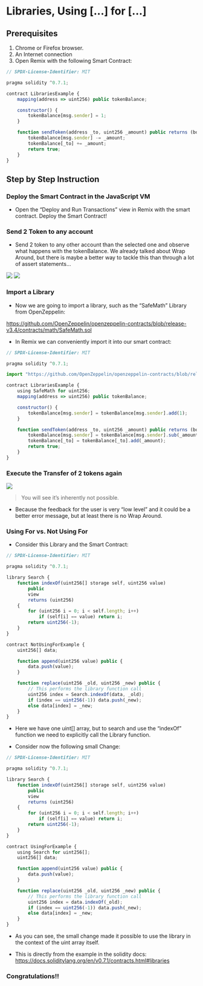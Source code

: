 # Libraries, Using [...] for [...]

## Prerequisites

1. Chrome or Firefox browser.
2. An Internet connection
3. Open Remix with the following Smart Contract:

```js
// SPDX-License-Identifier: MIT

pragma solidity ^0.7.1;

contract LibrariesExample {
    mapping(address => uint256) public tokenBalance;

    constructor() {
        tokenBalance[msg.sender] = 1;
    }

    function sendToken(address _to, uint256 _amount) public returns (bool) {
        tokenBalance[msg.sender] -= _amount;
        tokenBalance[_to] += _amount;
        return true;
    }
}
```

## Step by Step Instruction

### Deploy the Smart Contract in the JavaScript VM

- Open the “Deploy and Run Transactions” view in Remix with the smart contract. Deploy the Smart Contract!

### Send 2 Token to any account

- Send 2 token to any other account than the selected one and observe what happens with the tokenBalance. We already talked about Wrap Around, but there is maybe a better way to tackle this than through a lot of assert statements...

![](./assets/images/image11.png)
![](./assets/images/image13.png)

### Import a Library

- Now we are going to import a library, such as the “SafeMath” Library from OpenZeppelin:

https://github.com/OpenZeppelin/openzeppelin-contracts/blob/release-v3.4/contracts/math/SafeMath.sol

- In Remix we can conveniently import it into our smart contract:

```js
// SPDX-License-Identifier: MIT

pragma solidity ^0.7.1;

import "https://github.com/OpenZeppelin/openzeppelin-contracts/blob/release-v3.4/contracts/math/SafeMath.sol";

contract LibrariesExample {
    using SafeMath for uint256;
    mapping(address => uint256) public tokenBalance;

    constructor() {
        tokenBalance[msg.sender] = tokenBalance[msg.sender].add(1);
    }

    function sendToken(address _to, uint256 _amount) public returns (bool) {
        tokenBalance[msg.sender] = tokenBalance[msg.sender].sub(_amount);
        tokenBalance[_to] = tokenBalance[_to].add(_amount);
        return true;
    }
}
```

### Execute the Transfer of 2 tokens again

![](./assets/images/image16.png)

>You will see it’s inherently not possible.

- Because the feedback for the user is very “low level” and it could be a better error message, but at least there is no Wrap Around.

### Using For vs. Not Using For

- Consider this Library and the Smart Contract:

```js
// SPDX-License-Identifier: MIT

pragma solidity ^0.7.1;

library Search {
    function indexOf(uint256[] storage self, uint256 value)
        public
        view
        returns (uint256)
    {
        for (uint256 i = 0; i < self.length; i++)
            if (self[i] == value) return i;
        return uint256(-1);
    }
}

contract NotUsingForExample {
    uint256[] data;

    function append(uint256 value) public {
        data.push(value);
    }

    function replace(uint256 _old, uint256 _new) public {
        // This performs the library function call
        uint256 index = Search.indexOf(data, _old);
        if (index == uint256(-1)) data.push(_new);
        else data[index] = _new;
    }
}
```
- Here we have one uint[] array, but to search and use the “indexOf” function we need to explicitly call the Library function.

- Consider now the following small Change:

```js
// SPDX-License-Identifier: MIT

pragma solidity ^0.7.1;

library Search {
    function indexOf(uint256[] storage self, uint256 value)
        public
        view
        returns (uint256)
    {
        for (uint256 i = 0; i < self.length; i++)
            if (self[i] == value) return i;
        return uint256(-1);
    }
}

contract UsingForExample {
    using Search for uint256[];
    uint256[] data;

    function append(uint256 value) public {
        data.push(value);
    }

    function replace(uint256 _old, uint256 _new) public {
        // This performs the library function call
        uint256 index = data.indexOf(_old);
        if (index == uint256(-1)) data.push(_new);
        else data[index] = _new;
    }
}
```

- As you can see, the small change made it possible to use the library in the context of the uint array itself.

- This is directly from the example in the solidity docs: https://docs.soliditylang.org/en/v0.7.1/contracts.html#libraries

### Congratulations!!